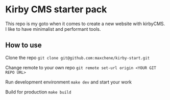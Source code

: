 # Kirby CMS starter pack

This repo is my goto when it comes to create a new website with kirbyCMS.
I like to have minimalist and performant tools.

## How to use

Clone the repo
`git clone git@github.com:maxchene/kirby-start.git`

Change remote to your own repo
`git remote set-url origin <YOUR GIT REPO URL>`

Run development environment
`make dev`
and start your work

Build for production
`make build`
